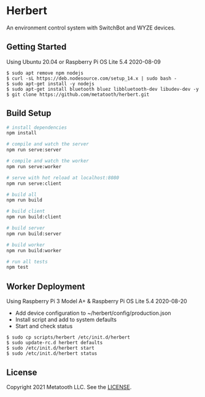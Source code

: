 # Herbert

An environment control system with SwitchBot and WYZE devices.

## Getting Started

Using Ubuntu 20.04 or Raspberry Pi OS Lite 5.4 2020-08-09

```
$ sudo apt remove npm nodejs
$ curl -sL https://deb.nodesource.com/setup_14.x | sudo bash -
$ sudo apt-get install -y nodejs
$ sudo apt-get install bluetooth bluez libbluetooth-dev libudev-dev -y
$ git clone https://github.com/metatooth/herbert.git
```

## Build Setup

``` bash
# install dependencies
npm install

# compile and watch the server 
npm run serve:server

# compile and watch the worker
npm run serve:worker

# serve with hot reload at localhost:8080
npm run serve:client

# build all
npm run build

# build client
npm run build:client

# build server
npm run build:server

# build worker
npm run build:worker

# run all tests
npm test
```

## Worker Deployment

Using Raspberry Pi 3 Model A+ & Raspberry Pi OS Lite 5.4 2020-08-20

- Add device configuration to ~/herbert/config/production.json
- Install script and add to system defaults
- Start and check status

```
$ sudo cp scripts/herbert /etc/init.d/herbert
$ sudo update-rc.d herbert defaults
$ sudo /etc/init.d/herbert start
$ sudo /etc/init.d/herbert status
```

## License

Copyright 2021 Metatooth LLC. See the [LICENSE](LICENSE).
